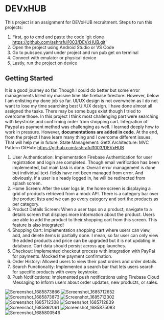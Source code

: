 # DEVxHUB

This project is an assignment for DEVxHUB recruitment. Steps to run this projects:
1. First, go to cmd and paste the code 'git clone https://github.com/ashraful1003/DEVxHUB.git'
2. Open the project using Android Studio or VS Code
3. Go to pubspec.yaml under project and run pub get on terminal
4. Connect with emulator or physical device
5. Lastly, run the project on device

## Getting Started

It is a good journey so far. Though I could do better but some error managements killed my massive time like firebase firestore. However, below I am enlisting my done job so far.  UI/UX design is not overwhelm as I do not want to lose my time searching best UI/UX design. I have done almost all assigned the tasks. There may be some bugs exist though I tried to overcome those. In this project I think most challenging part were searching with keystroke and confirming order from shopping cart. Integration of Paypal as payment method was challenging as well. I learned deeply how to work in pressure. However, **documentations are added in code**. At the end, from the project I have learn many thing and I overcome different issues. That will help me in future. 
State Management: GetX
Architecture: MVC Pattern
GitHub: https://github.com/ashraful1003/DEVxHUB
1.	User Authentication: Implementation Firebase Authentication for user registration and login are completed. Though email verification has been implemented, but main task is done. Overall error management is done but individual text-fields have not been managed from error. And obviously, if a user is already logged in, he will be redirected from splash screen.
2.	Home Screen: After the user logs in, the home screen is displaying a grid of products retrieved from a mock API. There is a category bar over the product lists and we can go every category and sort the products as per category.
3.	Product Details Screen: When a user taps on a product, navigate to a details screen that displays more information about the product. Users are able to add the product to their shopping cart from this screen. This feature is also integrated! 
4.	Shopping Cart: Implementation shopping cart where users can view, add, and delete items is partially done. I mean, so far user can only view the added products and price can be upgraded but it is not updating in database. Cart data should persist across app launches.
5.	Checkout: Implemented checkout process with integration with PayPal for payments. Mocked the payment confirmation.
6.	Order History: Allowed users to view their past orders and order details.
7.	Search Functionality: Implemented a search bar that lets users search for specific products with every keystroke.
8.	Push Notifications: Implemented push notifications using Firebase Cloud Messaging to inform users about order updates, new products, or sales.

![Screenshot_1685873866](https://github.com/ashraful1003/DEVxHUB/assets/76874409/e71b8a72-194c-4022-9f46-4ec86113edce)
![Screenshot_1685712652](https://github.com/ashraful1003/DEVxHUB/assets/76874409/f39ce953-8bb2-409e-bdf1-7b82f284c50e)
![Screenshot_1685873873](https://github.com/ashraful1003/DEVxHUB/assets/76874409/a9377644-7c1f-4864-90c2-4b6591faff5a)
![Screenshot_1685712302](https://github.com/ashraful1003/DEVxHUB/assets/76874409/56209ddc-6a7a-420a-917d-a6e8ae7ad14b)
![Screenshot_1685712308](https://github.com/ashraful1003/DEVxHUB/assets/76874409/84c21fbf-1525-4e84-8a70-190a9e491904)
![Screenshot_1685712839](https://github.com/ashraful1003/DEVxHUB/assets/76874409/dd5f3f58-55d5-4b45-b0e9-a42efb4696df)
![Screenshot_1685862061](https://github.com/ashraful1003/DEVxHUB/assets/76874409/49b7ff08-359b-433e-9579-b8422723782b)
![Screenshot_1685875083](https://github.com/ashraful1003/DEVxHUB/assets/76874409/b006bc11-471f-4f22-8741-63bba0959732)
![Screenshot_1685800546](https://github.com/ashraful1003/DEVxHUB/assets/76874409/860ad4aa-fb74-45bf-9d61-fd2f1363b2ad)

